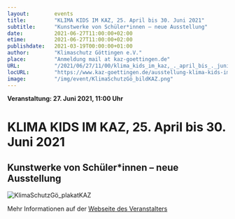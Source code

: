 ```yaml
---
layout:        events
title:         "KLIMA KIDS IM KAZ, 25. April bis 30. Juni 2021"
subtitle:      "Kunstwerke von Schüler*innen – neue Ausstellung"
date:          2021-06-27T11:00:00+02:00
etime:         2021-06-27T11:00:00+02:00
publishdate:   2021-03-19T00:00:00+01:00
author:        "Klimaschutz Göttingen e.V."
place:         "Anmeldung mail at kaz-goettingen.de"
URL:           "/2021/06/27/11/00/klima_kids_im_kaz,_._april_bis_._juni_"
locURL:        "https://www.kaz-goettingen.de/ausstellung-klima-kids-im-kaz/"
image:         "/img/event/KlimaSchutzGö_bildKAZ.png"
---
```


**Veranstaltung: 27. Juni 2021, 11:00 Uhr**

KLIMA KIDS IM KAZ, 25. April bis 30. Juni 2021
===========

Kunstwerke von Schüler*innen – neue Ausstellung
-----------







![KlimaSchutzGö_plakatKAZ](/img/event/KlimaSchutzGö_plakatKAZ.png)





Mehr Informationen auf der [Webseite des Veranstalters](https://www.kaz-goettingen.de/ausstellung-klima-kids-im-kaz/)
